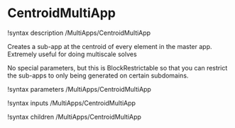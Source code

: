 # CentroidMultiApp

!syntax description /MultiApps/CentroidMultiApp

Creates a sub-app at the centroid of every element in the master app.  Extremely useful for doing multiscale solves

No special parameters, but this is BlockRestrictable so that you can restrict the sub-apps to only being generated on certain subdomains.

!syntax parameters /MultiApps/CentroidMultiApp

!syntax inputs /MultiApps/CentroidMultiApp

!syntax children /MultiApps/CentroidMultiApp
